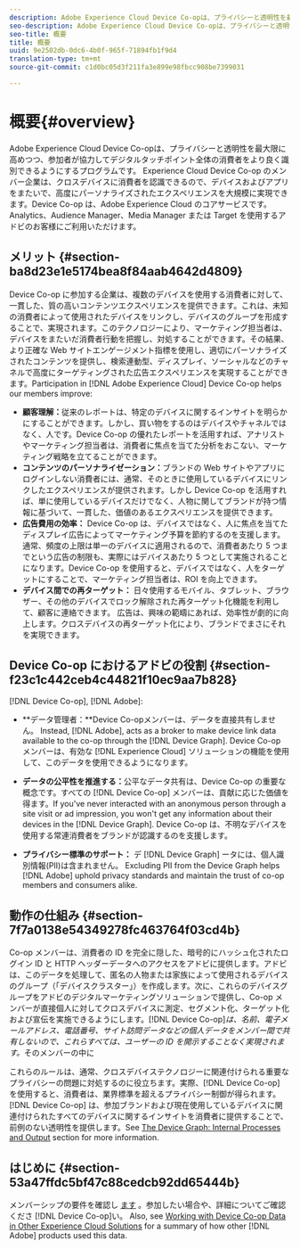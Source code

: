 ```yaml
---
description: Adobe Experience Cloud Device Co-opは、プライバシーと透明性を最大限に高めつつ、参加者が協力してデジタルタッチポイント全体の消費者をより良く識別できるようにするプログラムです。 Experience Cloud Device Co-op のメンバー企業は、クロスデバイスに消費者を認識できるので、デバイスおよびアプリをまたいで、高度にパーソナライズされたエクスペリエンスを大規模に実現できます。Device Co-op は、Adobe Experience Cloud のコアサービスです。Analytics、Audience Manager、Media Manager または Target を使用するアドビのお客様にご利用いただけます。
seo-description: Adobe Experience Cloud Device Co-opは、プライバシーと透明性を最大限に高めつつ、参加者が協力してデジタルタッチポイント全体の消費者をより良く識別できるようにするプログラムです。 Experience Cloud Device Co-op のメンバー企業は、クロスデバイスに消費者を認識できるので、デバイスおよびアプリをまたいで、高度にパーソナライズされたエクスペリエンスを大規模に実現できます。Device Co-op は、Adobe Experience Cloud のコアサービスです。Analytics、Audience Manager、Media Manager または Target を使用するアドビのお客様にご利用いただけます。
seo-title: 概要
title: 概要
uuid: 9e2502db-0dc6-4b0f-965f-71894fb1f9d4
translation-type: tm+mt
source-git-commit: c1d0bc05d3f211fa3e899e98fbcc908be7399031

---
```



# 概要{#overview}

Adobe Experience Cloud Device Co-opは、プライバシーと透明性を最大限に高めつつ、参加者が協力してデジタルタッチポイント全体の消費者をより良く識別できるようにするプログラムです。 Experience Cloud Device Co-op のメンバー企業は、クロスデバイスに消費者を認識できるので、デバイスおよびアプリをまたいで、高度にパーソナライズされたエクスペリエンスを大規模に実現できます。Device Co-op は、Adobe Experience Cloud のコアサービスです。Analytics、Audience Manager、Media Manager または Target を使用するアドビのお客様にご利用いただけます。

## メリット {#section-ba8d23e1e5174bea8f84aab4642d4809}

Device Co-op に参加する企業は、複数のデバイスを使用する消費者に対して、一貫した、質の高いコンテンツエクスペリエンスを提供できます。これは、未知の消費者によって使用されたデバイスをリンクし、デバイスのグループを形成することで、実現されます。このテクノロジーにより、マーケティング担当者は、デバイスをまたいだ消費者行動を把握し、対処することができます。その結果、より正確な Web サイトエンゲージメント指標を使用し、適切にパーソナライズされたコンテンツを提供し、検索連動型、ディスプレイ、ソーシャルなどのチャネルで高度にターゲティングされた広告エクスペリエンスを実現することができます。Participation in [!DNL Adobe Experience Cloud] Device Co-op helps our members improve:

* **顧客理解：**&#x200B;従来のレポートは、特定のデバイスに関するインサイトを明らかにすることができます。しかし、買い物をするのはデバイスやチャネルではなく、人です。Device Co-op の優れたレポートを活用すれば、アナリストやマーケティング担当者は、消費者に焦点を当てた分析をおこない、マーケティング戦略を立てることができます。
* **コンテンツのパーソナライゼーション：**&#x200B;ブランドの Web サイトやアプリにログインしない消費者には、通常、そのときに使用しているデバイスにリンクしたエクスペリエンスが提供されます。しかし Device Co-op を活用すれば、単に使用しているデバイスだけでなく、人物に関してブランドが持つ情報に基づいて、一貫した、価値のあるエクスペリエンスを提供できます。
* **広告費用の効率：** Device Co-op は、デバイスではなく、人に焦点を当てたディスプレイ広告によってマーケティング予算を節約するのを支援します。通常、頻度の上限は単一のデバイスに適用されるので、消費者あたり 5 つまでという広告の制限も、実際にはデバイスあたり 5 つとして実施されることになります。Device Co-op を使用すると、デバイスではなく、人をターゲットにすることで、マーケティング担当者は、ROI を向上できます。
* **デバイス間での再ターゲット：** 日々使用するモバイル、タブレット、ブラウザー、その他のデバイスでロック解除された再ターゲット化機能を利用して、顧客に連絡できます。 広告は、興味の範疇にあれば、効率性が劇的に向上します。クロスデバイスの再ターゲット化により、ブランドでまさにそれを実現できます。

<!--
we may not want to share info in this with customers who have not signed. Also, removed directory from S3.
<p>Download our white-paper, <a href="https://marketing-stage.adobe.com/resources/help/en_US/mcdc/downloads/what_to_expect.pdf" format="https" scope="external"> What to Expect from the Device Co-op</a> for more information. </p>
-->

## Device Co-op におけるアドビの役割 {#section-f23c1c442ceb4c44821f10ec9aa7b828}

 [!DNL Device Co-op], [!DNL Adobe]:

* **データ管理者：**Device Co-opメンバーは、データを直接共有しません。 Instead, [!DNL Adobe], acts as a broker to make device link data available to the co-op through the [!DNL Device Graph]. Device Co-op メンバーは、有効な [!DNL Experience Cloud] ソリューションの機能を使用して、このデータを使用できるようになります。

* **データの公平性を推進する：**&#x200B;公平なデータ共有は、Device Co-op の重要な概念です。すべての [!DNL Device Co-op] メンバーは、貢献に応じた価値を得ます。If you&#39;ve never interacted with an anonymous person through a site visit or ad impression, you won&#39;t get any information about their devices in the [!DNL Device Graph]. Device Co-op は、不明なデバイスを使用する常連消費者をブランドが認識するのを支援します。

* **プライバシー標準のサポート：** デ [!DNL Device Graph] ータには、個人識別情報(PII)は含まれません。 Excluding PII from the Device Graph helps [!DNL Adobe] uphold privacy standards and maintain the trust of co-op members and consumers alike.

## 動作の仕組み {#section-7f7a0138e54349278fc463764f03cd4b}

Co-op メンバーは、消費者の ID を完全に隠した、暗号的にハッシュ化されたログイン ID と HTTP ヘッダーデータへのアクセスをアドビに提供します。アドビは、このデータを処理して、匿名の人物または家族によって使用されるデバイスのグループ（「デバイスクラスター」）を作成します。次に、これらのデバイスグループをアドビのデジタルマーケティングソリューションで提供し、Co-op メンバーが直接個人に対してクロスデバイスに測定、セグメント化、ターゲット化および宣伝を実施できるようにします。[!DNL Device Co-op]*は、名前、電子メールアドレス、電話番号、サイト訪問データなどの個人データをメンバー間で共有しないので、これらすべては、ユーザーの ID を開示することなく実現されます。*&#x200B;そのメンバーの中に

これらのルールは、通常、クロスデバイステクノロジーに関連付けられる重要なプライバシーの問題に対処するのに役立ちます。実際、[!DNL Device Co-op] を使用すると、消費者は、業界標準を超えるプライバシー制御が得られます。[!DNL Device Co-op] は、参加ブランドおよび現在使用しているデバイスに関連付けられたすべてのデバイスに関するインサイトを消費者に提供することで、前例のない透明性を提供します。See [The Device Graph: Internal Processes and Output](../processes/links.md#concept-e9526af3476b478aab7c57b9ed0bab7c) section for more information.

## はじめに {#section-53a47ffdc5bf47c88cedcb92dd65444b}

メンバーシップの要件を確認し [ます](../about/requirements.md#concept-31d3d165d22546afbedf023d32ad3a43) 。参加したい場合や、詳細についてご確認くださ [!DNL Device Co-op]い。 Also, see [Working with Device Co-op Data in Other Experience Cloud Solutions](../other-solutions/other-solutions.md#concept-46278a50cfca4e1ab83a3b35077a585f) for a summary of how other [!DNL Adobe] products used this data.
